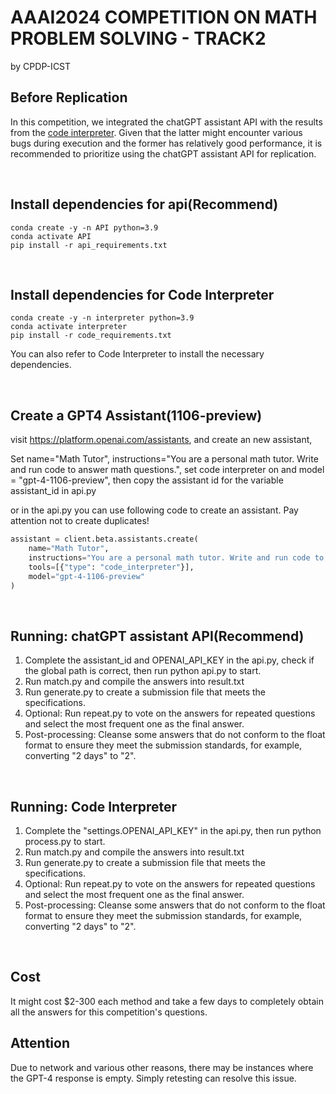 # AAAI2024 COMPETITION ON MATH PROBLEM SOLVING - TRACK2

by CPDP-ICST

## Before Replication
In this competition, we integrated the chatGPT assistant API with the results from the [code interpreter](https://github.com/shroominic/codeinterpreter-api). Given that the latter might encounter various bugs during execution and the former has relatively good performance, it is recommended to prioritize using the chatGPT assistant API for replication.

<br/>

## Install dependencies for api(Recommend)

```
conda create -y -n API python=3.9
conda activate API
pip install -r api_requirements.txt
```

<br/>

## Install dependencies for Code Interpreter

```
conda create -y -n interpreter python=3.9
conda activate interpreter
pip install -r code_requirements.txt
```
You can also refer to Code Interpreter to install the necessary dependencies.

<br/>

## Create a GPT4 Assistant(1106-preview)

visit https://platform.openai.com/assistants, and create an new assistant, 

Set name="Math Tutor", instructions="You are a personal math tutor. Write and run code to answer math questions.", set code interpreter on and model = "gpt-4-1106-preview", then copy the assistant id for the variable assistant_id in api.py

or in the api.py you can use following code to create an assistant. Pay attention not to create duplicates!

```python
assistant = client.beta.assistants.create(
    name="Math Tutor",
    instructions="You are a personal math tutor. Write and run code to answer math questions.",
    tools=[{"type": "code_interpreter"}],
    model="gpt-4-1106-preview"
)
```

<br/>

## Running: chatGPT assistant API(Recommend)

1. Complete the assistant_id and OPENAI_API_KEY in the api.py, check if the global path is correct, then run python api.py to start.
2. Run match.py and compile the answers into result.txt
3. Run generate.py to create a submission file that meets the specifications.
4. Optional: Run repeat.py to vote on the answers for repeated questions and select the most frequent one as the final answer.
5. Post-processing: Cleanse some answers that do not conform to the float format to ensure they meet the submission standards, for example, converting "2 days" to "2".
   
<br/>

## Running: Code Interpreter

1. Complete the "settings.OPENAI_API_KEY" in the api.py, then run python process.py to start.
2. Run match.py and compile the answers into result.txt
3. Run generate.py to create a submission file that meets the specifications.
4. Optional: Run repeat.py to vote on the answers for repeated questions and select the most frequent one as the final answer.
5. Post-processing: Cleanse some answers that do not conform to the float format to ensure they meet the submission standards, for example, converting "2 days" to "2".
   
<br/>

## Cost

It might cost $2-300 each method and take a few days to completely obtain all the answers for this competition's questions.

## Attention

Due to network and various other reasons, there may be instances where the GPT-4 response is empty. Simply retesting can resolve this issue.